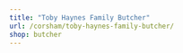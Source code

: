 ```yaml
---
title: "Toby Haynes Family Butcher"
url: /corsham/toby-haynes-family-butcher/
shop: butcher
---
```

